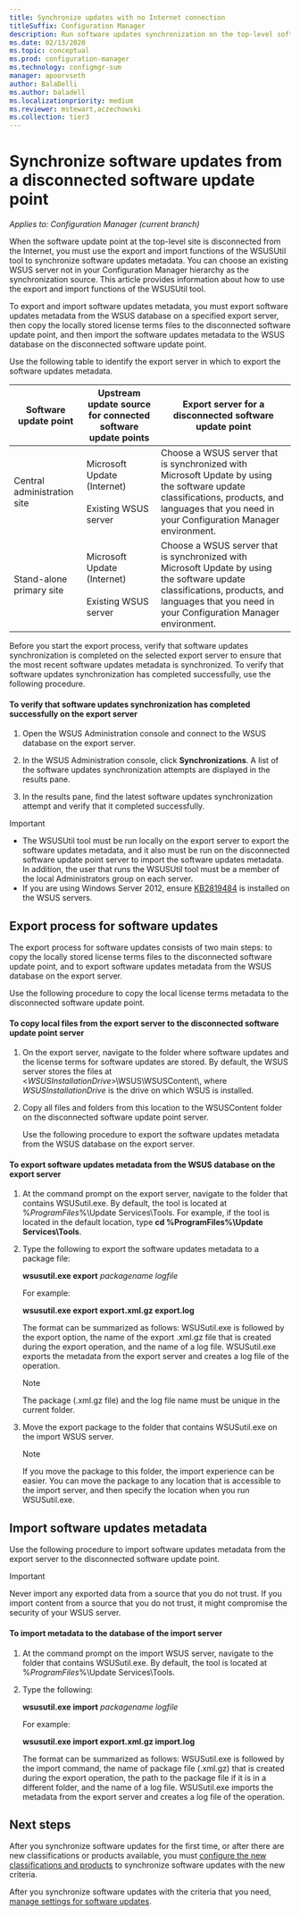 ```yaml
---
title: Synchronize updates with no Internet connection
titleSuffix: Configuration Manager
description: Run software updates synchronization on the top-level software update point that is disconnected from the Internet.
ms.date: 02/13/2020
ms.topic: conceptual
ms.prod: configuration-manager
ms.technology: configmgr-sum
manager: apoorvseth
author: BalaDelli
ms.author: baladell
ms.localizationpriority: medium
ms.reviewer: mstewart,aczechowski
ms.collection: tier3
---
```


# Synchronize software updates from a disconnected software update point  

*Applies to: Configuration Manager (current branch)*

 When the software update point at the top-level site is disconnected from the Internet, you must use the export and import functions of the WSUSUtil tool to synchronize software updates metadata. You can choose an existing WSUS server not in your Configuration Manager hierarchy as the synchronization source. This article provides information about how to use the export and import functions of the WSUSUtil tool.  

 To export and import software updates metadata, you must export software updates metadata from the WSUS database on a specified export server, then copy the locally stored license terms files to the disconnected software update point, and then import the software updates metadata to the WSUS database on the disconnected software update point.  

 Use the following table to identify the export server in which to export the software updates metadata.  

|Software update point|Upstream update source for connected software update points|Export server for a disconnected software update point|  
|---------------------------|-----------------------------------------------------------------|------------------------------------------------------------|  
|Central administration site|Microsoft Update (Internet)<br /><br /> Existing WSUS server|Choose a WSUS server that is synchronized with Microsoft Update by using the software update classifications, products, and languages that you need in your Configuration Manager environment.|  
|Stand-alone primary site|Microsoft Update (Internet)<br /><br /> Existing WSUS server|Choose a WSUS server that is synchronized with Microsoft Update by using the software update classifications, products, and languages that you need in your Configuration Manager environment.|  

 Before you start the export process, verify that software updates synchronization is completed on the selected export server to ensure that the most recent software updates metadata is synchronized. To verify that software updates synchronization has completed successfully, use the following procedure.  

#### To verify that software updates synchronization has completed successfully on the export server  

1.  Open the WSUS Administration console and connect to the WSUS database on the export server.  

2.  In the WSUS Administration console, click **Synchronizations**. A list of the software updates synchronization attempts are displayed in the results pane.  

3.  In the results pane, find the latest software updates synchronization attempt and verify that it completed successfully.  

> [!IMPORTANT]  
> - The WSUSUtil tool must be run locally on the export server to export the software updates metadata, and it also must be run on the disconnected software update point server to import the software updates metadata. In addition, the user that runs the WSUSUtil tool must be a member of the local Administrators group on each server.  
> - If you are using Windows Server 2012, ensure [KB2819484](https://support.microsoft.com/help/2819484/cab-file-that-is-exported-by-using-the-wsusutil-exe-command-is-display) is installed on the WSUS servers.

## Export process for software updates  
 The export process for software updates consists of two main steps: to copy the locally stored license terms files to the disconnected software update point, and to export software updates metadata from the WSUS database on the export server.  

 Use the following procedure to copy the local license terms metadata to the disconnected software update point.  

#### To copy local files from the export server to the disconnected software update point server  

1. On the export server, navigate to the folder where software updates and the license terms for software updates are stored. By default, the WSUS server stores the files at <*WSUSInstallationDrive*>\WSUS\WSUSContent\\, where *WSUSInstallationDrive* is the drive on which WSUS is installed.  

2. Copy all files and folders from this location to the WSUSContent folder on the disconnected software update point server.  

   Use the following procedure to export the software updates metadata from the WSUS database on the export server.  

#### To export software updates metadata from the WSUS database on the export server  

1.  At the command prompt on the export server, navigate to the folder that contains WSUSutil.exe. By default, the tool is located at %*ProgramFiles*%\Update Services\Tools. For example, if the tool is located in the default location, type **cd %ProgramFiles%\Update Services\Tools**.  

2.  Type the following to export the software updates metadata to a package file:  

     **wsusutil.exe export**  *packagename*  *logfile*  
 
     For example:  

     **wsusutil.exe export export.xml.gz export.log**  

     The format can be summarized as follows: WSUSutil.exe is followed by the export option, the name of the export .xml.gz file that is created during the export operation, and the name of a log file. WSUSutil.exe exports the metadata from the export server and creates a log file of the operation.  

    > [!NOTE]  
    >  The package (.xml.gz file) and the log file name must be unique in the current folder.  

3.  Move the export package to the folder that contains WSUSutil.exe on the import WSUS server.  

    > [!NOTE]  
    >  If you move the package to this folder, the import experience can be easier. You can move the package to any location that is accessible to the import server, and then specify the location when you run WSUSutil.exe.  

## Import software updates metadata  
 Use the following procedure to import software updates metadata from the export server to the disconnected software update point.  

> [!IMPORTANT]  
>  Never import any exported data from a source that you do not trust. If you import content from a source that you do not trust, it might compromise the security of your WSUS server.  

#### To import metadata to the database of the import server  

1.  At the command prompt on the import WSUS server, navigate to the folder that contains WSUSutil.exe. By default, the tool is located at %*ProgramFiles*%\Update Services\Tools.  

2.  Type the following:  

     **wsusutil.exe import**  *packagename*  *logfile*  

     For example:  

     **wsusutil.exe import export.xml.gz import.log**  

     The format can be summarized as follows: WSUSutil.exe is followed by the import command, the name of package file (.xml.gz) that is created during the export operation, the path to the package file if it is in a different folder, and the name of a log file. WSUSutil.exe imports the metadata from the export server and creates a log file of the operation.  

## Next steps
After you synchronize software updates for the first time, or after there are new classifications or products available, you must [configure the new classifications and products](configure-classifications-and-products.md) to synchronize software updates with the new criteria.

After you synchronize software updates with the criteria that you need, [manage settings for software updates](manage-settings-for-software-updates.md).   

